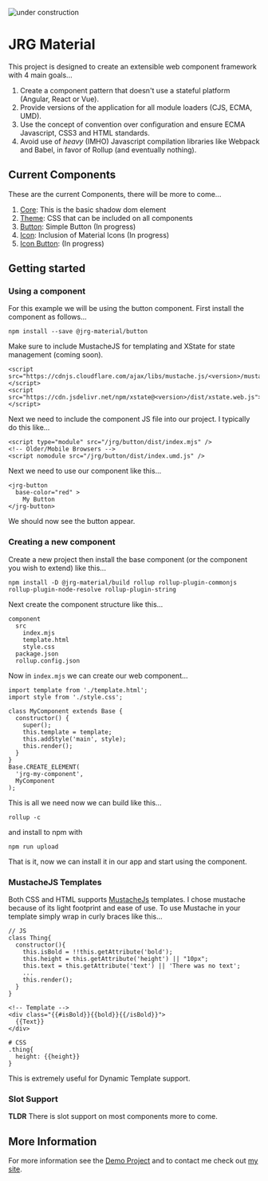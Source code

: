 ![under construction](https://media.giphy.com/media/1XgIXQEzBu6ZWappVu/giphy.gif)

# JRG Material

This project is designed to create an extensible web component framework with 4 main goals...

1. Create a component pattern that doesn't use a stateful platform (Angular, React or Vue). 
1. Provide versions of the application for all module loaders (CJS, ECMA, UMD).
1. Use the concept of convention over configuration and ensure ECMA Javascript, CSS3 and HTML standards.
1. Avoid use of _heavy_ (IMHO) Javascript compilation libraries like Webpack and Babel, in favor of Rollup (and eventually nothing).

## Current Components

These are the current Components, there will be more to come...

1. [Core](./packages/core): This is the basic shadow dom element
1. [Theme](./packages/theme): CSS that can be included on all components
1. [Button](./packages/components/packages/button): Simple Button (In progress)
1. [Icon](./packages/components/packages/icon): Inclusion of Material Icons (In progress) 
1. [Icon Button](./packages/components/packages/icon-button): (In progress)

## Getting started

### Using a component

For this example we will be using the button component. First install the component as follows...

    npm install --save @jrg-material/button
    
Make sure to include MustacheJS for templating and XState for state management (coming soon).

    <script src="https://cdnjs.cloudflare.com/ajax/libs/mustache.js/<version>/mustache.js"></script>
    <script src="https://cdn.jsdelivr.net/npm/xstate@<version>/dist/xstate.web.js"></script>
    
Next we need to include the component JS file into our project. I typically do this like...

    <script type="module" src="/jrg/button/dist/index.mjs" />
    <!-- Older/Mobile Browsers -->
    <script nomodule src="/jrg/button/dist/index.umd.js" />
    
Next we need to use our component like this...

    <jrg-button 
      base-color="red" > 
        My Button
    </jrg-button>  

We should now see the button appear.    
    
### Creating a new component

Create a new project then install the base component (or the component you wish to extend) like this...

    npm install -D @jrg-material/build rollup rollup-plugin-commonjs rollup-plugin-node-resolve rollup-plugin-string 

Next create the component structure like this...

    component
      src
        index.mjs
        template.html
        style.css
      package.json
      rollup.config.json
      
Now in `index.mjs` we can create our web component...


    import template from './template.html';
    import style from './style.css';

    class MyComponent extends Base {
      constructor() {
        super();
        this.template = template;
        this.addStyle('main', style);
        this.render();
      }
    }
    Base.CREATE_ELEMENT(
      'jrg-my-component', 
      MyComponent
    );      
    
This is all we need now we can build like this...

    rollup -c
    
and install to npm with

    npm run upload

That is it, now we can install it in our app and start using the component.

### MustacheJS Templates

Both CSS and HTML supports [MustacheJs]() templates. I chose mustache because of its light footprint and ease of use. To use Mustache in your template simply wrap in curly braces like this...
   
    // JS
    class Thing{
      constructor(){
        this.isBold = !!this.getAttribute('bold');
        this.height = this.getAttribute('height') || "10px";
        this.text = this.getAttribute('text') || 'There was no text';
        ...
        this.render();
      }
    }
   
    <!-- Template -->
    <div class="{{#isBold}}{{bold}}{{/isBold}}">
      {{Text}}
    </div>  
    
    # CSS
    .thing{
      height: {{height}}
    }
    
This is extremely useful for Dynamic Template support.

### Slot Support

**TLDR** There is slot support on most components more to come.  

## More Information

For more information see the [Demo Project](./packages/demo) and to contact me check out [my site](https://jackiergleson.com).


